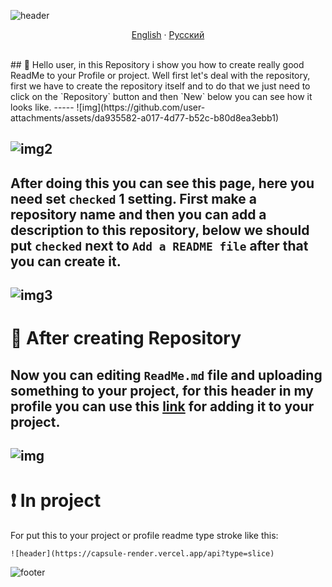 ![header](https://capsule-render.vercel.app/api?type=waving&height=100&color=A3DCBE)
<p align="center"> 
  <a href="README.md">English</a> 
  ·
  <a href="/docs/README_ru.md">Русский</a> 
</p>
<br/>
## 📜 Hello user, in this Repository i show you how to create really good ReadMe to your Profile or project.
Well first let's deal with the repository, first we have to create the repository itself and to do that we just need to click on the `Repository` button and then `New` below you can see how it looks like.
-----
![img](https://github.com/user-attachments/assets/da935582-a017-4d77-b52c-b80d8ea3ebb1)

![img2](https://github.com/user-attachments/assets/0b41b6d9-8cb6-4109-9a18-e36f49e77749)
-----
After doing this you can see this page, here you need set `checked` 1 setting. First make a repository name and then you can add a description to this repository, below we should put `checked` next to `Add a README file` after that you can create it.
-----
![img3](https://github.com/user-attachments/assets/562ba7e6-79b2-404c-aeff-80e12b9344ca)
-----
# 📕 After creating Repository
Now you can editing `ReadMe.md` file and uploading something to your project, for this header **in my profile** you can use this [link](https://capsule-render.vercel.app/) for adding it to your project.
-----
![img](https://github.com/user-attachments/assets/8f00577d-68a4-4a84-86bd-06cc387149d8)
-----
# ❗ In project
For put this to your project or profile readme type stroke like this:
```
![header](https://capsule-render.vercel.app/api?type=slice)
```
![footer](https://capsule-render.vercel.app/api?type=waving&height=100&color=A3DCBE&section=footer)
